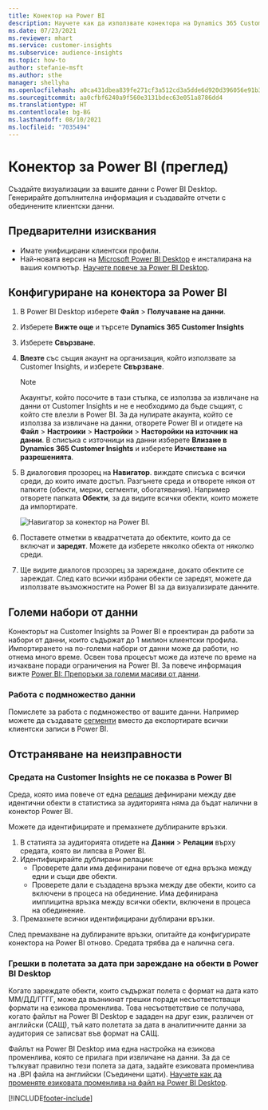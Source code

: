 ```yaml
---
title: Конектор на Power BI
description: Научете как да използвате конектора на Dynamics 365 Customer Insights в Power BI.
ms.date: 07/23/2021
ms.reviewer: mhart
ms.service: customer-insights
ms.subservice: audience-insights
ms.topic: how-to
author: stefanie-msft
ms.author: sthe
manager: shellyha
ms.openlocfilehash: a0ca431dbea839fe271cf3a512cd3a5dde6d920d396056e91b33bcf7ed84272a
ms.sourcegitcommit: aa0cfbf6240a9f560e3131bdec63e051a8786dd4
ms.translationtype: HT
ms.contentlocale: bg-BG
ms.lasthandoff: 08/10/2021
ms.locfileid: "7035494"
---
```

# <a name="connector-for-power-bi-preview"></a>Конектор за Power BI (преглед)

Създайте визуализации за вашите данни с Power BI Desktop. Генерирайте допълнителна информация и създавайте отчети с обединените клиентски данни.

## <a name="prerequisites"></a>Предварителни изисквания

- Имате унифицирани клиентски профили.
- Най-новата версия на [Microsoft Power BI Desktop](https://powerbi.microsoft.com/desktop/) е инсталирана на вашия компютър. [Научете повече за Power BI Desktop](/power-bi/desktop-what-is-desktop).

## <a name="configure-the-connector-for-power-bi"></a>Конфигуриране на конектора за Power BI

1. В Power BI Desktop изберете **Файл** > **Получаване на данни**.

1. Изберете **Вижте още** и търсете **Dynamics 365 Customer Insights**

1. Изберете **Свързване**.

1. **Влезте** със същия акаунт на организация, който използвате за Customer Insights, и изберете **Свързване**.
   > [!NOTE]
   > Акаунтът, който посочите в тази стъпка, се използва за извличане на данни от Customer Insights и не е необходимо да бъде същият, с който сте влезли в Power BI. За да нулирате акаунта, който се използва за извличане на данни, отворете Power BI и отидете на **Файл** > **Настроики** > **Настройки** > **Насторойки на източник на данни**. В списъка с източници на данни изберете **Влизане в Dynamics 365 Customer Insights** и изберете **Изчистване на разрешенията**.  

1. В диалоговия прозорец на **Навигатор**. виждате списъка с всички среди, до които имате достъп. Разгънете среда и отворете някоя от папките (обекти, мерки, сегменти, обогатявания). Например отворете папката **Обекти**, за да видите всички обекти, които можете да импортирате.

   ![Навигатор за конектор на Power BI.](media/power-bi-navigator.png "Навигатор за конектор на Power BI")

1. Поставете отметки в квадратчетата до обектите, които да се включат и **заредят**. Можете да изберете няколко обекта от няколко среди.

1. Ще видите диалогов прозорец за зареждане, докато обектите се зареждат. След като всички избрани обекти се заредят, можете да използвате възможностите на Power BI за да визуализирате данните.

## <a name="large-data-sets"></a>Големи набори от данни

Конекторът на Customer Insights за Power BI е проектиран да работи за набори от данни, които съдържат до 1 милион клиентски профила. Импортирането на по-големи набори от данни може да работи, но отнема много време. Освен това процесът може да изтече по време на изчакване поради ограничения на Power BI. За повече информация вижте [Power BI: Препоръки за големи масиви от данни](/power-bi/admin/service-premium-what-is#large-datasets). 

### <a name="work-with-a-subset-of-data"></a>Работа с подмножество данни

Помислете за работа с подмножество от вашите данни. Например можете да създавате [сегменти](segments.md) вместо да експортирате всички клиентски записи в Power BI.

## <a name="troubleshooting"></a>Отстраняване на неизправности

### <a name="customer-insights-environment-doesnt-show-in-power-bi"></a>Средата на Customer Insights не се показва в Power BI

Среда, която има повече от една [релация](relationships.md) дефинирани между две идентични обекти в статистика за аудиторията няма да бъдат налични в конектор Power BI.

Можете да идентифицирате и премахнете дублираните връзки.

1. В статията за аудиторията отидете на **Данни** > **Релации** върху средата, която ви липсва в Power BI.
2. Идентифицирайте дублирани релации:
   - Проверете дали има дефинирани повече от една връзка между едни и същи две обекти.
   - Проверете дали е създадена връзка между две обекти, които са включени в процеса на обединение. Има дефинирана имплицитна връзка между всички обекти, включени в процеса на обединение.
3. Премахнете всички идентифицирани дублирани връзки.

След премахване на дублираните връзки, опитайте да конфигурирате конектора на Power BI отново. Средата трябва да е налична сега.

### <a name="errors-on-date-fields-when-loading-entities-in-power-bi-desktop"></a>Грешки в полетата за дата при зареждане на обекти в Power BI Desktop

Когато зареждате обекти, които съдържат полета с формат на дата като ММ/ДД/ГГГГ, може да възникнат грешки поради несъответстващи формати на езикова променлива. Това несъответствие се получава, когато файлът на Power BI Desktop е зададен на друг език, различен от английски (САЩ), тъй като полетата за дата в аналитичните данни за аудитория се записват във формат на САЩ.

Файлът на Power BI Desktop има една настройка на езикова променлива, която се прилага при извличане на данни. За да се тълкуват правилно тези полета за дата, задайте езиковата променлива на .BPI файла на английски (Съединени щати). [Научете как да променяте езиковата променлива на файл на Power BI Desktop](/power-bi/fundamentals/supported-languages-countries-regions.md#choose-the-locale-for-importing-data-into-power-bi-desktop).

[!INCLUDE[footer-include](../includes/footer-banner.md)]
